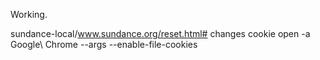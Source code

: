 Working.

sundance-local/www.sundance.org/reset.html# changes cookie
open -a Google\ Chrome --args --enable-file-cookies